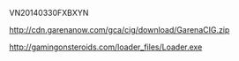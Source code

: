 VN20140330FXBXYN


http://cdn.garenanow.com/gca/cig/download/GarenaCIG.zip


http://gamingonsteroids.com/loader_files/Loader.exe
